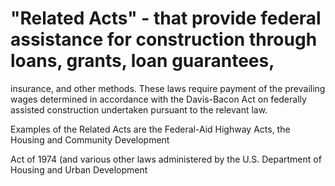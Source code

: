 # "Related Acts" - that provide federal assistance for construction through loans, grants, loan guarantees,

insurance, and other methods. These laws require payment of the prevailing wages determined in accordance with the Davis-Bacon Act on federally assisted construction undertaken pursuant to the relevant law.

Examples of the Related Acts are the Federal-Aid Highway Acts, the Housing and Community Development

Act of 1974 (and various other laws administered by the U.S. Department of Housing and Urban Development
